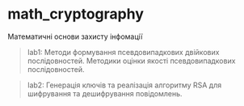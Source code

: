 # math_cryptography
Математичні основи захисту інфомації
> lab1: Методи формування псевдовипадкових двійкових послідовностей. Методики оцінки якості псевдовипадкових послідовностей.

> lab2: Генерація ключів та реалізація алгоритму RSA для шифрування та дешифрування повідомлень.
